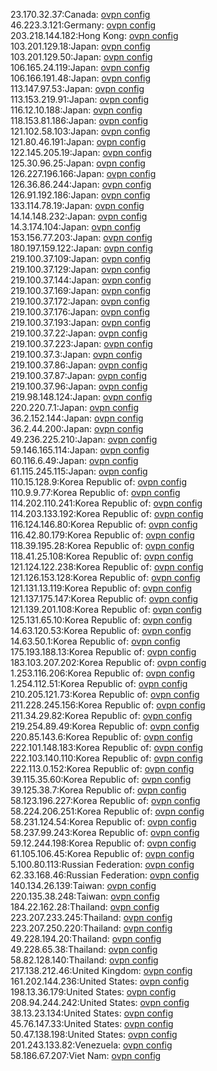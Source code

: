 23.170.32.37:Canada: [ovpn config](vpn/23_170_32_37.ovpn)  
46.223.3.121:Germany: [ovpn config](vpn/46_223_3_121.ovpn)  
203.218.144.182:Hong Kong: [ovpn config](vpn/203_218_144_182.ovpn)  
103.201.129.18:Japan: [ovpn config](vpn/103_201_129_18.ovpn)  
103.201.129.50:Japan: [ovpn config](vpn/103_201_129_50.ovpn)  
106.165.24.119:Japan: [ovpn config](vpn/106_165_24_119.ovpn)  
106.166.191.48:Japan: [ovpn config](vpn/106_166_191_48.ovpn)  
113.147.97.53:Japan: [ovpn config](vpn/113_147_97_53.ovpn)  
113.153.219.91:Japan: [ovpn config](vpn/113_153_219_91.ovpn)  
116.12.10.188:Japan: [ovpn config](vpn/116_12_10_188.ovpn)  
118.153.81.186:Japan: [ovpn config](vpn/118_153_81_186.ovpn)  
121.102.58.103:Japan: [ovpn config](vpn/121_102_58_103.ovpn)  
121.80.46.191:Japan: [ovpn config](vpn/121_80_46_191.ovpn)  
122.145.205.19:Japan: [ovpn config](vpn/122_145_205_19.ovpn)  
125.30.96.25:Japan: [ovpn config](vpn/125_30_96_25.ovpn)  
126.227.196.166:Japan: [ovpn config](vpn/126_227_196_166.ovpn)  
126.36.86.244:Japan: [ovpn config](vpn/126_36_86_244.ovpn)  
126.91.192.186:Japan: [ovpn config](vpn/126_91_192_186.ovpn)  
133.114.78.19:Japan: [ovpn config](vpn/133_114_78_19.ovpn)  
14.14.148.232:Japan: [ovpn config](vpn/14_14_148_232.ovpn)  
14.3.174.104:Japan: [ovpn config](vpn/14_3_174_104.ovpn)  
153.156.77.203:Japan: [ovpn config](vpn/153_156_77_203.ovpn)  
180.197.159.122:Japan: [ovpn config](vpn/180_197_159_122.ovpn)  
219.100.37.109:Japan: [ovpn config](vpn/219_100_37_109.ovpn)  
219.100.37.129:Japan: [ovpn config](vpn/219_100_37_129.ovpn)  
219.100.37.144:Japan: [ovpn config](vpn/219_100_37_144.ovpn)  
219.100.37.169:Japan: [ovpn config](vpn/219_100_37_169.ovpn)  
219.100.37.172:Japan: [ovpn config](vpn/219_100_37_172.ovpn)  
219.100.37.176:Japan: [ovpn config](vpn/219_100_37_176.ovpn)  
219.100.37.193:Japan: [ovpn config](vpn/219_100_37_193.ovpn)  
219.100.37.22:Japan: [ovpn config](vpn/219_100_37_22.ovpn)  
219.100.37.223:Japan: [ovpn config](vpn/219_100_37_223.ovpn)  
219.100.37.3:Japan: [ovpn config](vpn/219_100_37_3.ovpn)  
219.100.37.86:Japan: [ovpn config](vpn/219_100_37_86.ovpn)  
219.100.37.87:Japan: [ovpn config](vpn/219_100_37_87.ovpn)  
219.100.37.96:Japan: [ovpn config](vpn/219_100_37_96.ovpn)  
219.98.148.124:Japan: [ovpn config](vpn/219_98_148_124.ovpn)  
220.220.7.1:Japan: [ovpn config](vpn/220_220_7_1.ovpn)  
36.2.152.144:Japan: [ovpn config](vpn/36_2_152_144.ovpn)  
36.2.44.200:Japan: [ovpn config](vpn/36_2_44_200.ovpn)  
49.236.225.210:Japan: [ovpn config](vpn/49_236_225_210.ovpn)  
59.146.165.114:Japan: [ovpn config](vpn/59_146_165_114.ovpn)  
60.116.6.49:Japan: [ovpn config](vpn/60_116_6_49.ovpn)  
61.115.245.115:Japan: [ovpn config](vpn/61_115_245_115.ovpn)  
110.15.128.9:Korea Republic of: [ovpn config](vpn/110_15_128_9.ovpn)  
110.9.9.77:Korea Republic of: [ovpn config](vpn/110_9_9_77.ovpn)  
114.202.110.241:Korea Republic of: [ovpn config](vpn/114_202_110_241.ovpn)  
114.203.133.192:Korea Republic of: [ovpn config](vpn/114_203_133_192.ovpn)  
116.124.146.80:Korea Republic of: [ovpn config](vpn/116_124_146_80.ovpn)  
116.42.80.179:Korea Republic of: [ovpn config](vpn/116_42_80_179.ovpn)  
118.39.195.28:Korea Republic of: [ovpn config](vpn/118_39_195_28.ovpn)  
118.41.25.108:Korea Republic of: [ovpn config](vpn/118_41_25_108.ovpn)  
121.124.122.238:Korea Republic of: [ovpn config](vpn/121_124_122_238.ovpn)  
121.126.153.128:Korea Republic of: [ovpn config](vpn/121_126_153_128.ovpn)  
121.131.13.119:Korea Republic of: [ovpn config](vpn/121_131_13_119.ovpn)  
121.137.175.147:Korea Republic of: [ovpn config](vpn/121_137_175_147.ovpn)  
121.139.201.108:Korea Republic of: [ovpn config](vpn/121_139_201_108.ovpn)  
125.131.65.10:Korea Republic of: [ovpn config](vpn/125_131_65_10.ovpn)  
14.63.120.53:Korea Republic of: [ovpn config](vpn/14_63_120_53.ovpn)  
14.63.50.1:Korea Republic of: [ovpn config](vpn/14_63_50_1.ovpn)  
175.193.188.13:Korea Republic of: [ovpn config](vpn/175_193_188_13.ovpn)  
183.103.207.202:Korea Republic of: [ovpn config](vpn/183_103_207_202.ovpn)  
1.253.116.206:Korea Republic of: [ovpn config](vpn/1_253_116_206.ovpn)  
1.254.112.51:Korea Republic of: [ovpn config](vpn/1_254_112_51.ovpn)  
210.205.121.73:Korea Republic of: [ovpn config](vpn/210_205_121_73.ovpn)  
211.228.245.156:Korea Republic of: [ovpn config](vpn/211_228_245_156.ovpn)  
211.34.29.82:Korea Republic of: [ovpn config](vpn/211_34_29_82.ovpn)  
219.254.89.49:Korea Republic of: [ovpn config](vpn/219_254_89_49.ovpn)  
220.85.143.6:Korea Republic of: [ovpn config](vpn/220_85_143_6.ovpn)  
222.101.148.183:Korea Republic of: [ovpn config](vpn/222_101_148_183.ovpn)  
222.103.140.110:Korea Republic of: [ovpn config](vpn/222_103_140_110.ovpn)  
222.113.0.152:Korea Republic of: [ovpn config](vpn/222_113_0_152.ovpn)  
39.115.35.60:Korea Republic of: [ovpn config](vpn/39_115_35_60.ovpn)  
39.125.38.7:Korea Republic of: [ovpn config](vpn/39_125_38_7.ovpn)  
58.123.196.227:Korea Republic of: [ovpn config](vpn/58_123_196_227.ovpn)  
58.224.206.251:Korea Republic of: [ovpn config](vpn/58_224_206_251.ovpn)  
58.231.124.54:Korea Republic of: [ovpn config](vpn/58_231_124_54.ovpn)  
58.237.99.243:Korea Republic of: [ovpn config](vpn/58_237_99_243.ovpn)  
59.12.244.198:Korea Republic of: [ovpn config](vpn/59_12_244_198.ovpn)  
61.105.106.45:Korea Republic of: [ovpn config](vpn/61_105_106_45.ovpn)  
5.100.80.113:Russian Federation: [ovpn config](vpn/5_100_80_113.ovpn)  
62.33.168.46:Russian Federation: [ovpn config](vpn/62_33_168_46.ovpn)  
140.134.26.139:Taiwan: [ovpn config](vpn/140_134_26_139.ovpn)  
220.135.38.248:Taiwan: [ovpn config](vpn/220_135_38_248.ovpn)  
184.22.162.28:Thailand: [ovpn config](vpn/184_22_162_28.ovpn)  
223.207.233.245:Thailand: [ovpn config](vpn/223_207_233_245.ovpn)  
223.207.250.220:Thailand: [ovpn config](vpn/223_207_250_220.ovpn)  
49.228.194.20:Thailand: [ovpn config](vpn/49_228_194_20.ovpn)  
49.228.65.38:Thailand: [ovpn config](vpn/49_228_65_38.ovpn)  
58.82.128.140:Thailand: [ovpn config](vpn/58_82_128_140.ovpn)  
217.138.212.46:United Kingdom: [ovpn config](vpn/217_138_212_46.ovpn)  
161.202.144.236:United States: [ovpn config](vpn/161_202_144_236.ovpn)  
198.13.36.179:United States: [ovpn config](vpn/198_13_36_179.ovpn)  
208.94.244.242:United States: [ovpn config](vpn/208_94_244_242.ovpn)  
38.13.23.134:United States: [ovpn config](vpn/38_13_23_134.ovpn)  
45.76.147.33:United States: [ovpn config](vpn/45_76_147_33.ovpn)  
50.47.138.198:United States: [ovpn config](vpn/50_47_138_198.ovpn)  
201.243.133.82:Venezuela: [ovpn config](vpn/201_243_133_82.ovpn)  
58.186.67.207:Viet Nam: [ovpn config](vpn/58_186_67_207.ovpn)  
